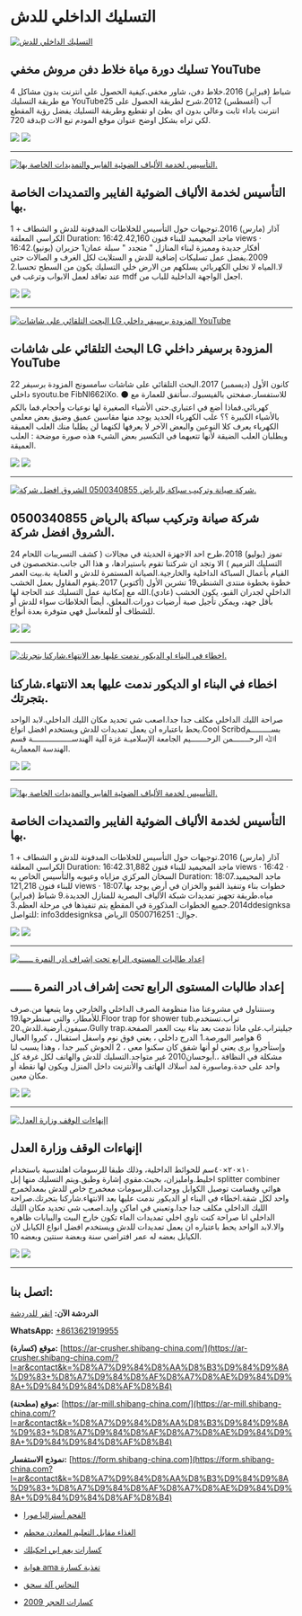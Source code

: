 # التسليك الداخلي للدش

<a href="https://swt.shibang-china.com/?l=ar&img&k=%D8%A7%D9%84%D8%AA%D8%B3%D9%84%D9%8A%D9%83+%D8%A7%D9%84%D8%AF%D8%A7%D8%AE%D9%84%D9%8A+%D9%84%D9%84%D8%AF%D8%B4" target="_blank">![التسليك الداخلي للدش](http://static.shibang-china.com/all-800x300/132.jpg)</a>

## تسليك دورة مياة خلاط دفن مروش مخفي YouTube
4 شباط (فبراير) 2016.خلاط دفن، شاور مخفي.كيفية الحصول على انترنت بدون مشاكل مع طريقة التسليك YouTube25 آب (أغسطس) 2012.شرح لطريقة الحصول على انترنت باداء ثابت وعالي بدون اي بطئ او تقطيع وطريقة التسليك يفضل رؤية المقطع بدقة 720p لكي تراه بشكل اوضح عنوان موقع المودم تبع الات.


<a href="https://whatsapp.shibangsoft.com/WhatsApp.php" target="_blank" title="WhatsApp">![](http://static.shibang-china.com/icon/whatsapp.png)</a> <a href="https://swt.shibang-china.com/?l=ar&icon&k=%D8%A7%D9%84%D8%AA%D8%B3%D9%84%D9%8A%D9%83+%D8%A7%D9%84%D8%AF%D8%A7%D8%AE%D9%84%D9%8A+%D9%84%D9%84%D8%AF%D8%B4" target="_blank">![](http://static.shibang-china.com/icon/chat-ar.png)</a>

---

<a href="https://swt.shibang-china.com/?l=ar&img&k=%D8%A7%D9%84%D8%AA%D8%B3%D9%84%D9%8A%D9%83+%D8%A7%D9%84%D8%AF%D8%A7%D8%AE%D9%84%D9%8A+%D9%84%D9%84%D8%AF%D8%B4" target="_blank">![التأسيس لخدمة الألياف الضوئية الفايبر والتمديدات الخاصة بها.](http://static.shibang-china.com/all-800x300/197.jpg)</a>

## التأسيس لخدمة الألياف الضوئية الفايبر والتمديدات الخاصة بها.
1 آذار (مارس) 2016.توجيهات حول التأسيس للخلاطات المدفونة للدش و الشطاف + الكراسي المعلقة Duration: 16:42.ماجد المحيميد للبناء فنون 42,160 views &middot; 16:42.أفكار جديدة ومميزة لبناء المنازل &quot; متجدد &quot; سبلة عمان1 حزيران (يونيو) 2009.يفضل عمل تسليكات إضافية للدش و الستلايت لكل الغرف و الصالات حتى لا.المياه لا تخلي الكهربائي يسلكهم من الارض خلي التسليك يكون من السطح تحسبا.2 عند تعاقد لعمل الابواب وترغب في mdf اجعل الواجهة الداخلية للباب من.


<a href="https://whatsapp.shibangsoft.com/WhatsApp.php" target="_blank" title="WhatsApp">![](http://static.shibang-china.com/icon/whatsapp.png)</a> <a href="https://swt.shibang-china.com/?l=ar&icon&k=%D8%A7%D9%84%D8%AA%D8%B3%D9%84%D9%8A%D9%83+%D8%A7%D9%84%D8%AF%D8%A7%D8%AE%D9%84%D9%8A+%D9%84%D9%84%D8%AF%D8%B4" target="_blank">![](http://static.shibang-china.com/icon/chat-ar.png)</a>

---

<a href="https://swt.shibang-china.com/?l=ar&img&k=%D8%A7%D9%84%D8%AA%D8%B3%D9%84%D9%8A%D9%83+%D8%A7%D9%84%D8%AF%D8%A7%D8%AE%D9%84%D9%8A+%D9%84%D9%84%D8%AF%D8%B4" target="_blank">![البحث التلقائي على شاشات LG المزودة برسيفر داخلي YouTube](http://static.shibang-china.com/all-800x300/1497.jpg)</a>

## البحث التلقائي على شاشات LG المزودة برسيفر داخلي YouTube
22 كانون الأول (ديسمبر) 2017.البحث التلقائي على شاشات سامسونج المزودة برسيفر داخلي syoutu.be FibNl662iXo. ⚫ للاستفسار.صفحتي بالفيسبوك.سأتفق للعمارة مع كهربائي.فماذا أضع في اعتباري.حتى الأشياء الصغيرة لها نوعيات وأحجام.فما بالكم بالأشياء الكبيرة ؟؟ علب الكهرباء الحديد يوجد منها مقاسين عميق وضيق بعض معلمي الكهرباء يعرف كلا النوعين والبعض الآخر لا يعرفها لكنهما لن يطلبا منك العلب العميقة ويطلبان العلب الضيقة لأنها تتعبهما في التكسير بعض الشيء هذه صورة موضحة : العلب العميقة.


<a href="https://whatsapp.shibangsoft.com/WhatsApp.php" target="_blank" title="WhatsApp">![](http://static.shibang-china.com/icon/whatsapp.png)</a> <a href="https://swt.shibang-china.com/?l=ar&icon&k=%D8%A7%D9%84%D8%AA%D8%B3%D9%84%D9%8A%D9%83+%D8%A7%D9%84%D8%AF%D8%A7%D8%AE%D9%84%D9%8A+%D9%84%D9%84%D8%AF%D8%B4" target="_blank">![](http://static.shibang-china.com/icon/chat-ar.png)</a>

---

<a href="https://swt.shibang-china.com/?l=ar&img&k=%D8%A7%D9%84%D8%AA%D8%B3%D9%84%D9%8A%D9%83+%D8%A7%D9%84%D8%AF%D8%A7%D8%AE%D9%84%D9%8A+%D9%84%D9%84%D8%AF%D8%B4" target="_blank">![شركة صيانة وتركيب سباكة بالرياض 0500340855 الشروق افضل شركة.](http://static.shibang-china.com/all-800x300/472.jpg)</a>

## شركة صيانة وتركيب سباكة بالرياض 0500340855 الشروق افضل شركة.
24 تموز (يوليو) 2018.طرح احد الاجهزة الحديثة في مجالات ( كشف التسريبات اللحام التسليك الترميم ) الا وتجد ان شركتنا تقوم باستيرادها، و هذا الي جانب.متخصصون فى القيام بأعمال السباكة الداخلية والخارجية.الصيانة المستمرة للدش و العناية بة.بيت العمر خطوة بخطوة منتدى الشنطي19 تشرين الأول (أكتوبر) 2017.يقوم المقاول بعمل الخشب الداخلي لجدران القبو، يكون الخشب (عادي).الله مع إمكانية عمل التسليك عند الحاجة لها بأقل جهد، ويمكن تأجيل صبة أرضيات دورات.المعلق، أيضاً الخلاطات سواء للدش أو للشطاف أو للمغاسل فهي متوفرة بعدة أنواع.


<a href="https://whatsapp.shibangsoft.com/WhatsApp.php" target="_blank" title="WhatsApp">![](http://static.shibang-china.com/icon/whatsapp.png)</a> <a href="https://swt.shibang-china.com/?l=ar&icon&k=%D8%A7%D9%84%D8%AA%D8%B3%D9%84%D9%8A%D9%83+%D8%A7%D9%84%D8%AF%D8%A7%D8%AE%D9%84%D9%8A+%D9%84%D9%84%D8%AF%D8%B4" target="_blank">![](http://static.shibang-china.com/icon/chat-ar.png)</a>

---

<a href="https://swt.shibang-china.com/?l=ar&img&k=%D8%A7%D9%84%D8%AA%D8%B3%D9%84%D9%8A%D9%83+%D8%A7%D9%84%D8%AF%D8%A7%D8%AE%D9%84%D9%8A+%D9%84%D9%84%D8%AF%D8%B4" target="_blank">![اخطاء في البناء او الديكور ندمت عليها بعد الانتهاء.شاركنا بتجرتك.](http://static.shibang-china.com/all-800x300/1063.jpg)</a>

## اخطاء في البناء او الديكور ندمت عليها بعد الانتهاء.شاركنا بتجرتك.
صراحة الليك الداخلي مكلف جدا جدا.اصعب شي تحديد مكان الليك الداخلي.لابد الواحد يحط باعتباره ان يعمل تمديدات للدش ويستخدم افضل انواع.Cool Scribdﺑﺴـــــــــﻢ اﷲ اﻟﺮﺣـــــــﻤﻦ اﻟﺮﺣـــــــﻴﻢ اﻟﺠﺎﻣﻌﺔ اﻹﺳﻼﻣﻴـﺔ ﻏﺰة آﻠﻴﺔ اﻟﻬﻨﺪﺳـــــــــــــــــﺔ ﻗﺴﻢ اﻟﻬﻨﺪﺳﺔ اﻟﻤﻌﻤﺎرﻳﺔ.


<a href="https://whatsapp.shibangsoft.com/WhatsApp.php" target="_blank" title="WhatsApp">![](http://static.shibang-china.com/icon/whatsapp.png)</a> <a href="https://swt.shibang-china.com/?l=ar&icon&k=%D8%A7%D9%84%D8%AA%D8%B3%D9%84%D9%8A%D9%83+%D8%A7%D9%84%D8%AF%D8%A7%D8%AE%D9%84%D9%8A+%D9%84%D9%84%D8%AF%D8%B4" target="_blank">![](http://static.shibang-china.com/icon/chat-ar.png)</a>

---

<a href="https://swt.shibang-china.com/?l=ar&img&k=%D8%A7%D9%84%D8%AA%D8%B3%D9%84%D9%8A%D9%83+%D8%A7%D9%84%D8%AF%D8%A7%D8%AE%D9%84%D9%8A+%D9%84%D9%84%D8%AF%D8%B4" target="_blank">![التأسيس لخدمة الألياف الضوئية الفايبر والتمديدات الخاصة بها.](http://static.shibang-china.com/all-800x300/329.jpg)</a>

## التأسيس لخدمة الألياف الضوئية الفايبر والتمديدات الخاصة بها.
1 آذار (مارس) 2016.توجيهات حول التأسيس للخلاطات المدفونة للدش و الشطاف + الكراسي المعلقة Duration: 16:42.ماجد المحيميد للبناء فنون 31,882 views &middot; 16:42 &middot; السخان المركزي مزاياه وعيوبه والتأسيس الخاص به Duration: 18:07.ماجد المحيميد للبناء فنون 121,218 views &middot; 18:07.خطوات بناء وتنفيذ القبو والخزان في أرض يوجد بها مياه.طريقة تجهيز تمديدات شبكة الألياف البصرية للمنازل الجديدة.9 شباط (فبراير) 2014.جميع الخطوات المذكورة في المقطع يتم تنفيذها في مرحلة العظم.3ddesignksa للتواصل: info3ddesignksa جوال: 0500716251 الرياض.


<a href="https://whatsapp.shibangsoft.com/WhatsApp.php" target="_blank" title="WhatsApp">![](http://static.shibang-china.com/icon/whatsapp.png)</a> <a href="https://swt.shibang-china.com/?l=ar&icon&k=%D8%A7%D9%84%D8%AA%D8%B3%D9%84%D9%8A%D9%83+%D8%A7%D9%84%D8%AF%D8%A7%D8%AE%D9%84%D9%8A+%D9%84%D9%84%D8%AF%D8%B4" target="_blank">![](http://static.shibang-china.com/icon/chat-ar.png)</a>

---

<a href="https://swt.shibang-china.com/?l=ar&img&k=%D8%A7%D9%84%D8%AA%D8%B3%D9%84%D9%8A%D9%83+%D8%A7%D9%84%D8%AF%D8%A7%D8%AE%D9%84%D9%8A+%D9%84%D9%84%D8%AF%D8%B4" target="_blank">![إﻋﺪاد ﻃﺎﻟﺒﺎت اﻟﻤﺴﺘﻮى اﻟﺮاﺑﻊ ﺗﺤﺖ إﺷﺮاف ﺎدر اﻟﻨﻤﺮة ــــــ](http://static.shibang-china.com/all-800x300/815.jpg)</a>

## إﻋﺪاد ﻃﺎﻟﺒﺎت اﻟﻤﺴﺘﻮى اﻟﺮاﺑﻊ ﺗﺤﺖ إﺷﺮاف ﺎدر اﻟﻨﻤﺮة ــــــ
وﺳﻨﺘﻨﺎول ﻓﻲ ﻣﺸﺮوﻋﻨﺎ هﺬا ﻣﻨﻈﻮﻣﺔ اﻟﺼﺮف اﻟﺪاﺧﻠﻲ واﻟﺨﺎرﺟﻲ وﻣﺎ ﻳﺘﺒﻌﻬﺎ ﻣﻦ.ﺻﺮف ﻟﻸﻣﻄﺎر، واﻟﺘﻲ ﺳﻨﻄﺮﺣﻬﺎ.19.Floor trap for shower tub.ﺗﺮاب.ﺗﺴﺘﺨﺪم ﺳﻴﻔﻮن.أرﺿﻴﺔ.ﻟﻠﺪش.20.Gully trap.ﺟﻴﻠﻴﺘﺮاب.على ماذا ندمت بعد بناء بيت العمر الصفحة 6 هوامير البورصة.1 الدرج داخلي ، يعني فوق نوم واسفل استقبال ، كبروا العيال وإستأجروا برى يعني لو أنها شقق كان سكنوا معي ، 2 الحوش كبير جدا ، وهذا يسبب لنا مشكلة في النظافة ،.أبوحسان2010 غير متواجد.التسليك للدش والهاتف لكل غرفة كل واحد على حدة.وماسورة لمد أسلاك الهاتف والأنترنت داخل المنزل ويكون لها نقطة أو مكان معين.


<a href="https://whatsapp.shibangsoft.com/WhatsApp.php" target="_blank" title="WhatsApp">![](http://static.shibang-china.com/icon/whatsapp.png)</a> <a href="https://swt.shibang-china.com/?l=ar&icon&k=%D8%A7%D9%84%D8%AA%D8%B3%D9%84%D9%8A%D9%83+%D8%A7%D9%84%D8%AF%D8%A7%D8%AE%D9%84%D9%8A+%D9%84%D9%84%D8%AF%D8%B4" target="_blank">![](http://static.shibang-china.com/icon/chat-ar.png)</a>

---

<a href="https://swt.shibang-china.com/?l=ar&img&k=%D8%A7%D9%84%D8%AA%D8%B3%D9%84%D9%8A%D9%83+%D8%A7%D9%84%D8%AF%D8%A7%D8%AE%D9%84%D9%8A+%D9%84%D9%84%D8%AF%D8%B4" target="_blank">![اإنهاءات الوقف وزارة العدل](http://static.shibang-china.com/all-800x300/1473.jpg)</a>

## اإنهاءات الوقف وزارة العدل
١٠×٢٠×٤٠سم للحوائط الداخلية، وذلك طبقا للرسومات اهلندسية باستخدام اخليط.وامليزان، بحيث.مقوي إشارة وطبق.ويتم التسليك منها إىل splitter combiner هوائي وقسامت توصيل الكوابل ووحدات.للرسومات معخمرج خاص للدش بمعدلخمرج واحد لكل شقة.اخطاء في البناء او الديكور ندمت عليها بعد الانتهاء.شاركنا بتجرتك.صراحة الليك الداخلي مكلف جدا جدا.وتعبني في اماكن وايد.اصعب شي تحديد مكان الليك الداخلي انا صراحة كنت ناوي اخلي تمديدات الماء تكون خارج البيت والبيابات ظاهره والا.لابد الواحد يحط باعتباره ان يعمل تمديدات للدش ويستخدم افضل انواع الكيابل لان الكيابل بعضه له عمر افتراضي سنة وبعضة سنتين وبعضه 10.


<a href="https://whatsapp.shibangsoft.com/WhatsApp.php" target="_blank" title="WhatsApp">![](http://static.shibang-china.com/icon/whatsapp.png)</a> <a href="https://swt.shibang-china.com/?l=ar&icon&k=%D8%A7%D9%84%D8%AA%D8%B3%D9%84%D9%8A%D9%83+%D8%A7%D9%84%D8%AF%D8%A7%D8%AE%D9%84%D9%8A+%D9%84%D9%84%D8%AF%D8%B4" target="_blank">![](http://static.shibang-china.com/icon/chat-ar.png)</a>

---
## اتصل بنا:

**الدردشة الآن:** [انقر للدردشة](https://swt.shibang-china.com?l=ar&contact&k=%D8%A7%D9%84%D8%AA%D8%B3%D9%84%D9%8A%D9%83+%D8%A7%D9%84%D8%AF%D8%A7%D8%AE%D9%84%D9%8A+%D9%84%D9%84%D8%AF%D8%B4)

**WhatsApp:**  [+8613621919955](https://whatsapp.shibangsoft.com/WhatsApp.php)

**موقع (كسارة):** [https://ar-crusher.shibang-china.com/](https://ar-crusher.shibang-china.com/?l=ar&contact&k=%D8%A7%D9%84%D8%AA%D8%B3%D9%84%D9%8A%D9%83+%D8%A7%D9%84%D8%AF%D8%A7%D8%AE%D9%84%D9%8A+%D9%84%D9%84%D8%AF%D8%B4)

**موقع (مطحنة):** [https://ar-mill.shibang-china.com/](https://ar-mill.shibang-china.com/?l=ar&contact&k=%D8%A7%D9%84%D8%AA%D8%B3%D9%84%D9%8A%D9%83+%D8%A7%D9%84%D8%AF%D8%A7%D8%AE%D9%84%D9%8A+%D9%84%D9%84%D8%AF%D8%B4)

**نموذج الاستفسار:** [https://form.shibang-china.com](https://form.shibang-china.com?l=ar&contact&k=%D8%A7%D9%84%D8%AA%D8%B3%D9%84%D9%8A%D9%83+%D8%A7%D9%84%D8%AF%D8%A7%D8%AE%D9%84%D9%8A+%D9%84%D9%84%D8%AF%D8%B4)

* [الفحم أستراليا مورا](../24/%D8%A7%D9%84%D9%81%D8%AD%D9%85%20%D8%A3%D8%B3%D8%AA%D8%B1%D8%A7%D9%84%D9%8A%D8%A7%20%D9%85%D9%88%D8%B1%D8%A7.md)

* [الغذاء مقابل التعليم المعادن محطم](../21/%D8%A7%D9%84%D8%BA%D8%B0%D8%A7%D8%A1%20%D9%85%D9%82%D8%A7%D8%A8%D9%84%20%D8%A7%D9%84%D8%AA%D8%B9%D9%84%D9%8A%D9%85%20%D8%A7%D9%84%D9%85%D8%B9%D8%A7%D8%AF%D9%86%20%D9%85%D8%AD%D8%B7%D9%85.md)

* [كسارات يعم ابي احكيلك](../21/%D9%83%D8%B3%D8%A7%D8%B1%D8%A7%D8%AA%20%D9%8A%D8%B9%D9%85%20%D8%A7%D8%A8%D9%8A%20%D8%A7%D8%AD%D9%83%D9%8A%D9%84%D9%83.md)

* [هواية ama تغذية كسارة](../25/%D9%87%D9%88%D8%A7%D9%8A%D8%A9%20ama%20%D8%AA%D8%BA%D8%B0%D9%8A%D8%A9%20%D9%83%D8%B3%D8%A7%D8%B1%D8%A9.md)

* [النحاس آلة سحق](../24/%D8%A7%D9%84%D9%86%D8%AD%D8%A7%D8%B3%20%D8%A2%D9%84%D8%A9%20%D8%B3%D8%AD%D9%82.md)

* [كسارات الحجر 2009](../23/%D9%83%D8%B3%D8%A7%D8%B1%D8%A7%D8%AA%20%D8%A7%D9%84%D8%AD%D8%AC%D8%B1%202009.md)